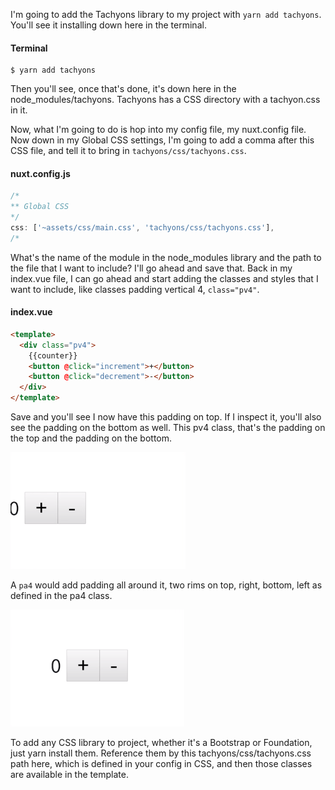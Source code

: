 I'm going to add the Tachyons library to my project with `yarn add tachyons`. You'll see it installing down here in the terminal. 

#### Terminal
```
$ yarn add tachyons
```

Then you'll see, once that's done, it's down here in the node_modules/tachyons. Tachyons has a CSS directory with a tachyon.css in it.

Now, what I'm going to do is hop into my config file, my nuxt.config file. Now down in my Global CSS settings, I'm going to add a comma after this CSS file, and tell it to bring in `tachyons/css/tachyons.css`.

#### nuxt.config.js
```js
/*
** Global CSS
*/ 
css: ['~assets/css/main.css', 'tachyons/css/tachyons.css'],
/*
```

What's the name of the module in the node_modules library and the path to the file that I want to include? I'll go ahead and save that. Back in my index.vue file, I can go ahead and start adding the classes and styles that I want to include, like classes padding vertical 4, `class="pv4"`.

#### index.vue
```html 
<template>
  <div class="pv4">
    {{counter}}
    <button @click="increment">+</button>
    <button @click="decrement">-</button>
  </div>
</template>
```

Save and you'll see I now have this padding on top. If I inspect it, you'll also see the padding on the bottom as well. This pv4 class, that's the padding on the top and the padding on the bottom. 

![pv4](../images/vue-js-add-css-libraries-to-nuxt-pv4-class.png)

A `pa4` would add padding all around it, two rims on top, right, bottom, left as defined in the pa4 class.

![pa4](../images/vue-js-add-css-libraries-to-nuxt-pa4-class.png)

To add any CSS library to project, whether it's a Bootstrap or Foundation, just yarn install them. Reference them by this tachyons/css/tachyons.css path here, which is defined in your config in CSS, and then those classes are available in the template.